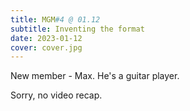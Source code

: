 ```yaml
---
title: MGM#4 @ 01.12
subtitle: Inventing the format
date: 2023-01-12
cover: cover.jpg
---
```


New member - Max. He's a guitar player.

Sorry, no video recap.
